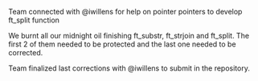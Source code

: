 Team connected with @iwillens for help on pointer pointers to develop ft_split function

We burnt all our midnight oil finishing ft_substr, ft_strjoin and ft_split. The first 2 of them needed to be protected and the last one needed to be corrected.

Team finalized last corrections with @iwillens to submit in the repository.
